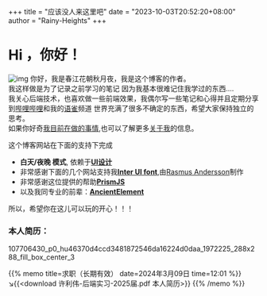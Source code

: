 +++
title = "应该没人来这里吧"
date = "2023-10-03T20:52:20+08:00"
author = "Rainy-Heights"
+++

# Hi ，你好！

![img](default.png)
你好，我是春江花朝秋月夜，我是这个博客的作者。<br/>我这样做是为了记录之前学习的笔记 因为我基本很难记住我学过的东西....<br/>
我关心后端技术，也喜欢做一些前端效果，我偶尔写一些笔记和心得并且定期分享到[哔哩哔哩](https://space.bilibili.com/159283119?spm_id_from=333.1007.0.0)和我的[语雀](https://www.yuque.com/chunjianghuazhaoqiuyueye)频道
世界充满了很多不确定的东西，希望大家保持独立的思考。<br/>如果你好奇[我目前在做的事情](https://todreamr.github.io/tasks/%E5%AD%A6%E4%B9%A0%E8%AE%A1%E5%88%92/),也可以了解更多[关于我](https://todreamr.github.io/about/)的信息。


这个博客网站在下面的支持下完成

- **白天/夜晚 模式**, 依赖于[**UI设计**](https://rsms.me/inter/)
- 非常感谢下面的几个网站支持我[**Inter UI font**](https://rsms.me/inter/),由[Rasmus Andersson](https://rsms.me/about/)制作
- 非常感谢这位提供的帮助[**PrismJS**](https://prismjs.com)
- 以及我同专业的前辈：[**AncientElement**](https://github.com/ancientElement)

所以，希望你在这儿可以玩的开心！！！

### 本人简历：

107706430_p0_hu46370d4ccd3481872546da16224d0daa_1972225_288x288_fill_box_center_3

{{% memo title=求职（长期有效） date=2024年3月09日 time=12:01 %}}
↘{{<download 许利伟-后端实习-2025届.pdf 本人简历>}}
{{% /memo %}}
